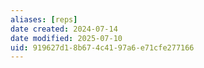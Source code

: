 ```yaml
---
aliases: [reps]
date created: 2024-07-14
date modified: 2025-07-10
uid: 919627d1-8b67-4c41-97a6-e71cfe277166
---
```

